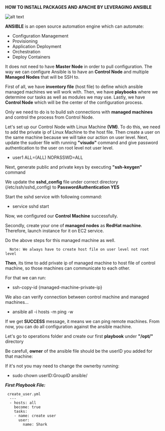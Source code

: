    ****HOW TO INSTALL PACKAGES AND APACHE BY LEVERAGING ANSIBLE****


   ![alt text](https://github.com/tanersa/ansible/blob/feature/ansible-install/Ansible-8.png)


   **ANSIBLE** is an open source automation engine which can automate:
   
   -  Configuration Management
   -  Provisioning
   -  Application Deployment
   -  Orchestration
   -  Deploy Containers


   It does not need to have **Master Node** in order to pull configuration.
   The way we can configure Ansible is to have an **Control Node** and multiple **Managed Nodes** that will be SSH to.
   
   First of all, we have **inventory file** (host file) to define which ansible managed machines we will work with. Then, we have **playbooks** where we determine our 
   tasks as well as modules we may use. Lastly, we have **Control Node** which will be the center of the configuration process.
   
   Only we need to do is to build ssh connections with **managed machines** and control the process from Control Node.
   
   Let's set up our Control Node with Linux Machine **(VM)**. To do this, we need to add the private ip of Linux Machine to the host file.
   Then create a user on the same machine because we will take our action on user level. 
   Next, update the sudoer file with running **"visudo"** command and give password authentication to the user on root level not user level.
   
   -  user1    ALL=(ALL)     NOPASSWD=ALL

   Next, generate public and private keys by executing **"ssh-keygen"** command
   
   We update the **sshd_config** file under correct directory (/etc/ssh/sshd_config) to **PasswordAuthentication  YES**
   
   Start the sshd service with following command:
   -  service sshd start
   
   Now, we configured our **Control Machine** successfully.
   
   Secondly, create your one of **managed nodes** as **RedHat machine**. Therefore, launch instance for it on EC2 service. 
   
   Do the above steps for this managed machine as well.
   
      Note: We always have to create host file on user level not root level
      
**Then**, its time to add private ip of managed machine to host file of control machine, so those machines can communicate to each other.

   For that we can run:  
   -  ssh-copy-id {managed-machine-private-ip}

   We also can verify connection between control machine and managed machines...
   -  ansible all -i hosts -m ping -w


  If we get **SUCCESS** message, it means we can ping remote machines. From now, you can do all configuration against the ansible machine.
  
  Let's go to operations folder and create our first **playbook** under **"/opt/"** directory
  
  Be carefull, **owner** of the ansible file should be the userID you added for that machine:
  
  If it's not you may need to change the ownerby running:
  
   -  sudo chown userID:GroupID ansible/  

**_First Playbook File:_**
     
     create_user.yml 
      ---
      - hosts: all
        become: true
        tasks:
        - name: create user
          user:
            name: Shark
    

   
   
   
   
   
   
   
   
   
